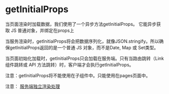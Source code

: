 # getInitialProps

当页面渲染时加载数据，我们使用了一个异步方法getInitialProps。
它能异步获取 JS 普通对象，并绑定在props上

当服务渲染时，getInitialProps将会把数据序列化，就像JSON.stringify。所以确保getInitialProps返回的是一个普通 JS 对象，而不是Date, Map 或 Set类型。

当页面初始化加载时，getInitialProps只会加载在服务端。只有当路由跳转（Link组件跳转或 API 方法跳转）时，客户端才会执行getInitialProps。

注意：getInitialProps将不能使用在子组件中。只能使用在pages页面中。

注意： [服务端独立渲染处理](https://arunoda.me/blog/ssr-and-server-only-modules)